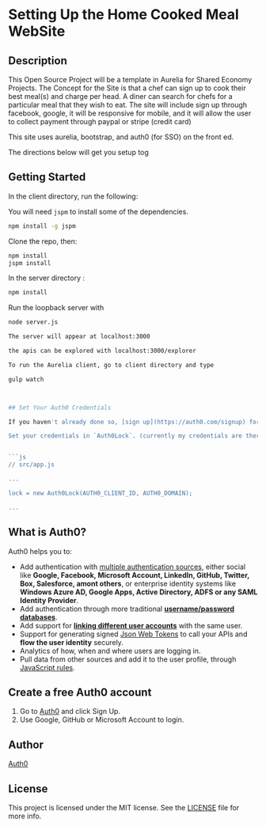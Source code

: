 # Setting Up the Home Cooked Meal WebSite

## Description

This Open Source Project will be a template in Aurelia for Shared Economy Projects.
The Concept for the Site is that a chef can sign up to cook their best meal(s) and charge per head.
A diner can search for chefs for a particular meal that they wish to eat.  The site will include
sign up through facebook, google, it will be responsive for mobile, and it will allow the user
to collect payment through paypal or stripe (credit card)

This site uses aurelia, bootstrap, and auth0 (for SSO) on the front ed.

The directions below will get you setup tog

## Getting Started

In the client directory, run the following:

You will need `jspm` to install some of the dependencies.

```bash
npm install -g jspm
```

Clone the repo, then:

```bash
npm install
jspm install
```



In the server directory :
```bash
npm install
```

Run the loopback server with
```bash
node server.js

The server will appear at localhost:3000

the apis can be explored with localhost:3000/explorer

To run the Aurelia client, go to client directory and type

gulp watch



## Set Your Auth0 Credentials

If you haven't already done so, [sign up](https://auth0.com/signup) for your free Auth0 account.

Set your credentials in `Auth0Lock`. (currently my credentials are there)


```js
// src/app.js

...

lock = new Auth0Lock(AUTH0_CLIENT_ID, AUTH0_DOMAIN);

...
```

## What is Auth0?

Auth0 helps you to:

* Add authentication with [multiple authentication sources](https://docs.auth0.com/identityproviders), either social like **Google, Facebook, Microsoft Account, LinkedIn, GitHub, Twitter, Box, Salesforce, amont others**, or enterprise identity systems like **Windows Azure AD, Google Apps, Active Directory, ADFS or any SAML Identity Provider**.
* Add authentication through more traditional **[username/password databases](https://docs.auth0.com/mysql-connection-tutorial)**.
* Add support for **[linking different user accounts](https://docs.auth0.com/link-accounts)** with the same user.
* Support for generating signed [Json Web Tokens](https://docs.auth0.com/jwt) to call your APIs and **flow the user identity** securely.
* Analytics of how, when and where users are logging in.
* Pull data from other sources and add it to the user profile, through [JavaScript rules](https://docs.auth0.com/rules).

## Create a free Auth0 account

1. Go to [Auth0](https://auth0.com/signup) and click Sign Up.
2. Use Google, GitHub or Microsoft Account to login.



## Author

[Auth0](auth0.com)

## License

This project is licensed under the MIT license. See the [LICENSE](LICENSE.txt) file for more info.
